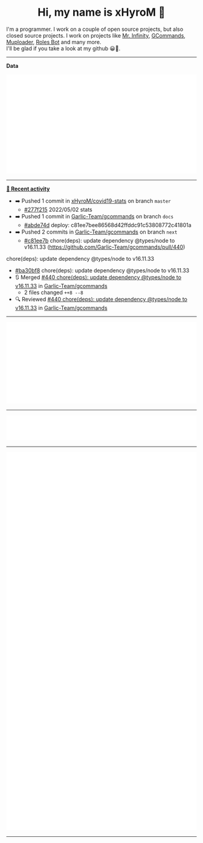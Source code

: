 <p align="center">
    <!-- <img src="https://avatars.githubusercontent.com/u/56601352" width="192" alt="hyro's pfp" /> -->
    <h1 align="center">Hi, my name is xHyroM 👋</h1>
</p>

I'm a programmer. I work on a couple of open source projects, but also closed source projects. I work on projects like [Mr. Infinity](https://discord.com/oauth2/authorize?client_id=720321585625694239&scope=bot%20applications.commands&permissions=8&redirect_uri=https://blobs.gq/imanager&prompt=consent&response_type=code), [GCommands](https://github.com/Garlic-Team/GCommands), [Muploader](https://github.com/xHyroM/Muploder), [Roles Bot](https://github.com/xHyroM/roles-bot) and many more.  
I'll be glad if you take a look at my github 😀👀.

___
**Data**

<img src="https://github.com/xHyroM/xHyroM/blob/master/.cache/base.svg">

___

**[📰 Recent activity](https://github.com/xHyroM)**
* ➡️ Pushed 1 commit in [xHyroM/covid19-stats](https://github.com/xHyroM/covid19-stats) on branch `master`
  * [#277f215](https://github.com/xHyroM/covid19-stats/commit/277f215) 2022/05/02 stats
* ➡️ Pushed 1 commit in [Garlic-Team/gcommands](https://github.com/Garlic-Team/gcommands) on branch `docs`
  * [#abde74d](https://github.com/Garlic-Team/gcommands/commit/abde74d) deploy: c81ee7bee86568d42ffddc91c53808772c41801a
* ➡️ Pushed 2 commits in [Garlic-Team/gcommands](https://github.com/Garlic-Team/gcommands) on branch `next`
  * [#c81ee7b](https://github.com/Garlic-Team/gcommands/commit/c81ee7b) chore(deps): update dependency @types/node to v16.11.33 (https://github.com/Garlic-Team/gcommands/pull/440)

chore(deps): update dependency @types/node to v16.11.33
  * [#ba30bf8](https://github.com/Garlic-Team/gcommands/commit/ba30bf8) chore(deps): update dependency @types/node to v16.11.33
* 🔃 Merged [#440 chore(deps): update dependency @types/node to v16.11.33](https://github.com/Garlic-Team/gcommands/pull/440) in [Garlic-Team/gcommands](https://github.com/Garlic-Team/gcommands)
  * 2 files changed `++8 --8`
* 🔍 Reviewed [#440 chore(deps): update dependency @types/node to v16.11.33](https://github.com/Garlic-Team/gcommands/pull/440) in [Garlic-Team/gcommands](https://github.com/Garlic-Team/gcommands)


___

<img src="https://github.com/xHyroM/xHyroM/blob/master/.cache/isocalendar.svg">

___

<img src="https://github.com/xHyroM/xHyroM/blob/master/.cache/languages.svg">

___

<img src="https://github.com/xHyroM/xHyroM/blob/master/.cache/achievements.svg">

___
